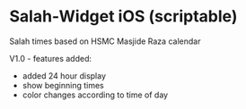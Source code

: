 # Salah-Widget iOS (scriptable)
Salah times based on HSMC Masjide Raza calendar

V1.0 - features added:

* added 24 hour display
* show beginning times
* color changes according to time of day



